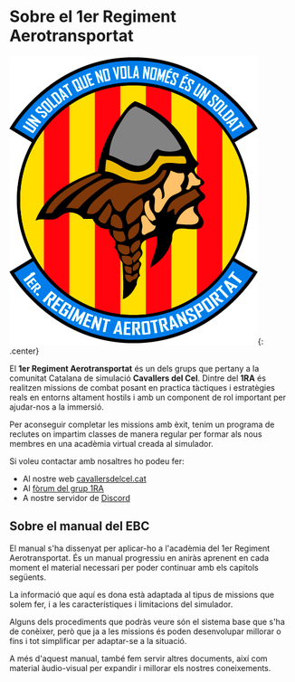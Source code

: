 # **Sobre el 1er Regiment Aerotransportat**

![image](_imatges/cc_arma_v4_440.png){: .center}

El **1er Regiment Aerotransportat** és un dels grups que pertany a la comunitat Catalana de simulació **Cavallers del Cel**. Dintre del **1RA** és realitzen missions de combat posant en practica tàctiques i estratègies reals en entorns altament hostils i amb un component de rol important per ajudar-nos a la immersió.

Per aconseguir completar les missions amb èxit, tenim un programa de reclutes on impartim classes de manera regular per formar als nous membres en una acadèmia virtual creada al simulador.

Si voleu contactar amb nosaltres ho podeu fer:

  - Al nostre web [cavallersdelcel.cat](http://www.cavallersdelcel.cat)
  - Al [fòrum del grup 1RA](http://www.cavallersdelcel.cat/forums/viewforum.php?f=26)
  - A nostre servidor de [Discord](https://discord.gg/4RGJdTv)

## **Sobre el manual del EBC**

El manual s'ha dissenyat per aplicar-ho a l'acadèmia del 1er Regiment Aerotransportat. És un manual progressiu en aniràs aprenent en cada moment el material necessari per poder continuar amb els capítols següents.

La informació que aquí es dona està adaptada al tipus de missions que solem fer, i a les característiques i limitacions del simulador.

Alguns dels procediments que podràs veure són el sistema base que s'ha de conèixer, però que ja a les missions és poden desenvolupar millorar o fins i tot simplificar per adaptar-se a la situació.

A més d'aquest manual, també fem servir altres documents, així com material àudio-visual per expandir i millorar els nostres coneixements.